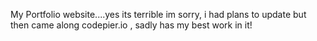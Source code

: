 My Portfolio website....yes its terrible im sorry, i had plans to update but then came along codepier.io , sadly has my best work in it!
